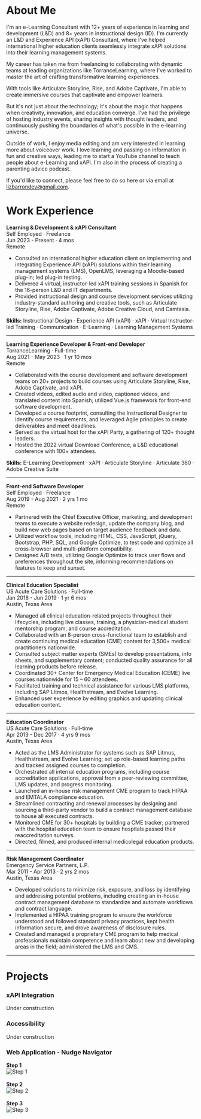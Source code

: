 # About Me
I'm an e-Learning Consultant with 12+ years of experience in learning and development (L&D) and 8+ years in instructional design (ID). I'm currently an L&D and Experience API (xAPI) Consultant, where I've helped international higher education clients seamlessly integrate xAPI solutions into their learning management systems.

My career has taken me from freelancing to collaborating with dynamic teams at leading organizations like TorranceLearning, where I've worked to master the art of crafting transformative learning experiences. 

With tools like Articulate Storyline, Rise, and Adobe Captivate, I'm able to create immersive courses that captivate and empower learners. 

But it's not just about the technology; it's about the magic that happens when creativity, innovation, and education converge. I've had the privilege of hosting industry events, sharing insights with thought leaders, and continuously pushing the boundaries of what's possible in the e-learning universe.

Outside of work, I enjoy media editing and am very interested in learning more about voiceover work. I love learning and passing on information in fun and creative ways, leading me to start a YouTube channel to teach people about e-Learning and xAPI. I'm also in the process of creating a parenting advice podcast.

If you'd like to connect, please feel free to do so here or via email at <a href = "mailto: lizbarrondev@gmail.com">lizbarrondev@gmail.com</a>.

# Work Experience

<b>Learning & Development & xAPI Consultant</b><br>
Self Employed · Freelance<br>
Jun 2023 - Present · 4 mos<br>
Remote
- Consulted an international higher education client on implementing and integrating Experience API (xAPI) solutions within their learning management systems (LMS), OpenLMS, leveraging a Moodle-based plug-in; led plug-in testing.
- Delivered 4 virtual, instructor-led xAPI training sessions in Spanish for the 16-person L&D and IT departments.
- Provided instructional design and course development services utilizing industry-standard authoring and creative tools, such as Articulate Storyline, Rise, Adobe Captivate, Adobe Creative Cloud, and Camtasia.

<b>Skills:</b> Instructional Design · Experience API (xAPI) · xAPI · Virtual Instructor-led Training · Communication · E-Learning · Learning Management Systems
<hr>

<b>Learning Experience Developer & Front-end Developer</b><br>
TorranceLearning · Full-time<br>
Aug 2021 - May 2023 · 1 yr 10 mos<br>
Remote
- Collaborated with the course development and software development teams on 20+ projects to build courses using Articulate Storyline, Rise, Adobe Captivate, and xAPI.
- Created videos, edited audio and video, captioned videos, and translated content into Spanish; utilized Vue.js framework for front-end software development.
- Developed a course footprint, consulting the Instructional Designer to identify course requirements, and leveraged Agile principles to create deliverables and meet deadlines.
- Served as the virtual host for the xAPI Party, a gathering of 120+ thought leaders.
- Hosted the 2022 virtual Download Conference, a L&D educational conference with 100+ attendees.

<b>Skills:</b> E-Learning Development · xAPI · Articulate Storyline · Articulate 360 · Adobe Creative Suite
<hr>

<b>Front-end Software Developer</b><br>
Self Employed · Freelance<br>
Aug 2019 - Aug 2021 · 2 yrs 1 mo<br>
Remote
- Partnered with the Chief Executive Officer, marketing, and development teams to execute a website redesign, update the company blog, and build new web pages based on target audience feedback and data.
- Utilized workflow tools, including HTML, CSS, JavaScript, jQuery, Bootstrap, PHP, SQL, and Google Optimize, to test code and optimize all cross-browser and multi-platform compatibility.
- Designed A/B tests, utilizing Google Optimize to track user flows and preferences throughout the site, informing recommendations on features to keep and sunset.
<hr>

<b>Clinical Education Specialist</b><br>
US Acute Care Solutions · Full-time<br>
Jan 2018 - Jun 2019 · 1 yr 6 mos<br>
Austin, Texas Area
- Managed all clinical education-related projects throughout their lifecycles, including live classes, training, a physician-medical student mentorship program, and course accreditation.
- Collaborated with an 8-person cross-functional team to establish and create continuing medical education (CME) content for 3,500+ medical practitioners nationwide.
- Consulted subject matter experts (SMEs) to develop presentations, info sheets, and supplementary content; conducted quality assurance for all learning products before release.
- Coordinated 30+ Center for Emergency Medical Education (CEME) live courses nationwide for 15 – 60 attendees.
- Facilitated training and technical assistance for various LMS platforms, including SAP Litmos, Healthstream, and Evolve Learning.
- Enhanced user experience by editing graphics and updating clinical education content.
<hr>

<b>Education Coordinator</b><br>
US Acute Care Solutions · Full-time<br>
Apr 2013 - Dec 2017 · 4 yrs 9 mos<br>
Austin, Texas Area
- Acted as the LMS Administrator for systems such as SAP Litmus, Healthstream, and Evolve Learning; set up role-based learning paths and tracked assigned courses to completion.
- Orchestrated all internal education programs, including course accreditation applications, approval from a peer-reviewing committee, LMS updates, and progress monitoring.
- Launched an in-house risk management CME program to track HIPAA and EMTALA compliance education.
- Streamlined contracting and renewal processes by designing and sourcing a third-party vendor to build a contract management database to house all executed contracts.
- Monitored CME for 30+ hospitals by building a CME tracker; partnered with the hospital education team to ensure hospitals passed their reaccreditation surveys.
- Directed, filmed, and produced internal medicolegal education products.
<hr>

<b>Risk Management Coordinator</b><br>
Emergency Service Partners, L.P.<br>
Mar 2011 - Apr 2013 · 2 yrs 2 mos<br>
Austin, Texas Area
- Developed solutions to minimize risk, exposure, and loss by identifying and addressing potential problems, including creating an in-house contract management database to standardize and automate workflows and contract language.
- Implemented a HIPAA training program to ensure the workforce understood and followed standard privacy practices, kept health information secure, and drove awareness of disclosure rules.
- Created and managed a proprietary CME program to help medical professionals maintain competence and learn about new and developing areas in the field; administered the LMS and CMS.
<hr>

# Projects
### xAPI Integration
Under construction

### Accessibility
Under construction

### Web Application - Nudge Navigator
<b>Step 1</b><br>
<img src="{{site.baseurl | prepend: site.url}}assets/img/NudgeNavigator-Step1.jpg" alt="Step 1"/><br><br>
<b>Step 2</b><br>
<img src="{{site.baseurl | prepend: site.url}}assets/img/NudgeNavigator-Step2.jpg" alt="Step 2"/><br><br>
<b>Step 3</b><br>
<img src="{{site.baseurl | prepend: site.url}}assets/img/NudgeNavigator-Step3.jpg" alt="Step 3"/><br>
